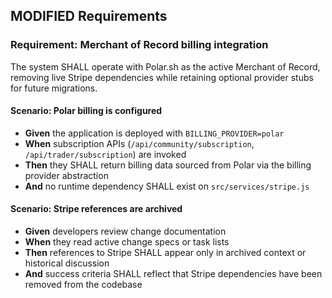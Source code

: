 ## MODIFIED Requirements

### Requirement: Merchant of Record billing integration
The system SHALL operate with Polar.sh as the active Merchant of Record, removing live Stripe dependencies while retaining optional provider stubs for future migrations.

#### Scenario: Polar billing is configured
- **Given** the application is deployed with `BILLING_PROVIDER=polar`
- **When** subscription APIs (`/api/community/subscription`, `/api/trader/subscription`) are invoked
- **Then** they SHALL return billing data sourced from Polar via the billing provider abstraction
- **And** no runtime dependency SHALL exist on `src/services/stripe.js`

#### Scenario: Stripe references are archived
- **Given** developers review change documentation
- **When** they read active change specs or task lists
- **Then** references to Stripe SHALL appear only in archived context or historical discussion
- **And** success criteria SHALL reflect that Stripe dependencies have been removed from the codebase